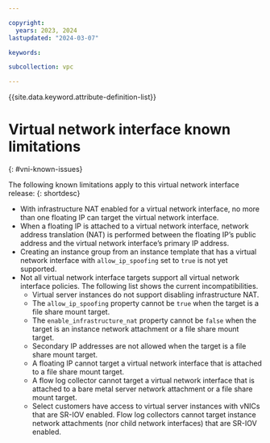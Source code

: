 ```yaml
---

copyright:
  years: 2023, 2024
lastupdated: "2024-03-07"

keywords:

subcollection: vpc

---
```


{{site.data.keyword.attribute-definition-list}}

# Virtual network interface known limitations
{: #vni-known-issues}

The following known limitations apply to this virtual network interface release:
{: shortdesc}

* With infrastructure NAT enabled for a virtual network interface, no more than one floating IP can target the virtual network interface.
* When a floating IP is attached to a virtual network interface, network address translation (NAT) is performed between the floating IP’s public address and the virtual network interface’s primary IP address.
* Creating an instance group from an instance template that has a virtual network interface with `allow_ip_spoofing` set to `true` is not yet supported.
* Not all virtual network interface targets support all virtual network interface policies. The following list shows the current incompatibilities.
    * Virtual server instances do not support disabling infrastructure NAT.
    * The `allow_ip_spoofing` property cannot be `true` when the target is a file share mount target.
    * The `enable_infrastructure_nat` property cannot be `false` when the target is an instance network attachment or a file share mount target.
    * Secondary IP addresses are not allowed when the target is a file share mount target.
    * A floating IP cannot target a virtual network interface that is attached to a file share mount target.
    * A flow log collector cannot target a virtual network interface that is attached to a bare metal server network attachment or a file share mount target.
    * Select customers have access to virtual server instances with vNICs that are SR-IOV enabled. Flow log collectors cannot target instance network attachments (nor child network interfaces) that are SR-IOV enabled.
